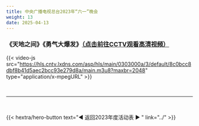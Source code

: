 ```yaml
---
title: 中央广播电视总台2023年“六一”晚会
weight: 13
date: 2025-04-13
---
```


### 《天地之间》《勇气大爆发》[（点击前往CCTV观看高清视频）](https://tv.cctv.com/2023/06/01/VIDEiKIuMfct44FHg9M5xCnW230601.shtml)

{{< video-js src="https://hls.cntv.lxdns.com/asp/hls/main/0303000a/3/default/8c0bcc8dbf8b41d5aec2bcc93e279d8a/main.m3u8?maxbr=2048" type="application/x-mpegURL" >}}

<br>
<hr>
<br>

{{< hextra/hero-button text="◀ 返回2023年度活动表 ▶ " link="../" >}}